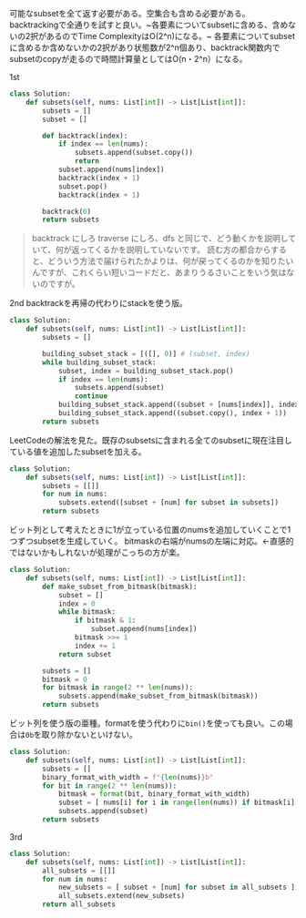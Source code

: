可能なsubsetを全て返す必要がある。空集合も含める必要がある。
backtrackingで全通りを試すと良い。~各要素についてsubsetに含める、含めないの2択があるのでTime ComplexityはO(2^n)になる。~
各要素についてsubsetに含めるか含めないかの2択があり状態数が2^n個あり、backtrack関数内でsubsetのcopyが走るので時間計算量としてはO(n・2^n）になる。

1st
```python
class Solution:
    def subsets(self, nums: List[int]) -> List[List[int]]:
        subsets = []
        subset = []

        def backtrack(index):
            if index == len(nums):
                subsets.append(subset.copy())
                return
            subset.append(nums[index])
            backtrack(index + 1)
            subset.pop()
            backtrack(index + 1)

        backtrack(0)
        return subsets
```

> backtrack にしろ traverse にしろ、dfs と同じで、どう動くかを説明していて、何が返ってくるかを説明していないです。
読む方の都合からすると、どういう方法で届けられたかよりは、何が戻ってくるのかを知りたいんですが、これくらい短いコードだと、あまりうるさいことをいう気はないのですが。

2nd
backtrackを再帰の代わりにstackを使う版。
```python
class Solution:
    def subsets(self, nums: List[int]) -> List[List[int]]:      
        subsets = []

        building_subset_stack = [([], 0)] # (subset, index)
        while building_subset_stack:
            subset, index = building_subset_stack.pop()
            if index == len(nums):
                subsets.append(subset)
                continue
            building_subset_stack.append((subset + [nums[index]], index + 1))
            building_subset_stack.append((subset.copy(), index + 1))
        return subsets
```

LeetCodeの解法を見た。既存のsubsetsに含まれる全てのsubsetに現在注目している値を追加したsubsetを加える。
```python
class Solution:
    def subsets(self, nums: List[int]) -> List[List[int]]:
        subsets = [[]]
        for num in nums:
            subsets.extend([subset + [num] for subset in subsets])
        return subsets
```

ビット列として考えたときに1が立っている位置のnumsを追加していくことで1つずつsubsetを生成していく。
bitmaskの右端がnumsの左端に対応。←直感的ではないかもしれないが処理がこっちの方が楽。
```python
class Solution:
    def subsets(self, nums: List[int]) -> List[List[int]]:
        def make_subset_from_bitmask(bitmask):
            subset = []
            index = 0
            while bitmask:
                if bitmask & 1:
                    subset.append(nums[index])
                bitmask >>= 1
                index += 1
            return subset

        subsets = []
        bitmask = 0
        for bitmask in range(2 ** len(nums)):
            subsets.append(make_subset_from_bitmask(bitmask))
        return subsets
```

ビット列を使う版の亜種。formatを使う代わりに`bin()`を使っても良い。この場合は`0b`を取り除かないといけない。
```python
class Solution:
    def subsets(self, nums: List[int]) -> List[List[int]]:
        subsets = []
        binary_format_with_width = f"{len(nums)}b"
        for bit in range(2 ** len(nums)):
            bitmask = format(bit, binary_format_with_width)
            subset = [ nums[i] for i in range(len(nums)) if bitmask[i] == '1' ] 
            subsets.append(subset)
        return subsets
```

3rd
```python
class Solution:
    def subsets(self, nums: List[int]) -> List[List[int]]:
        all_subsets = [[]]
        for num in nums:
            new_subsets = [ subset + [num] for subset in all_subsets ]
            all_subsets.extend(new_subsets)
        return all_subsets
```
